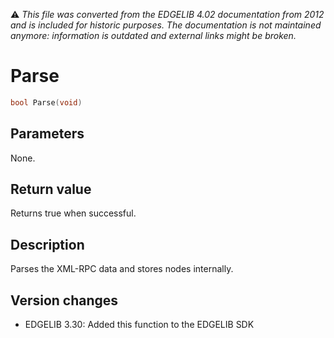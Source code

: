 :warning: _This file was converted from the EDGELIB 4.02 documentation from 2012 and is included for historic purposes. The documentation is not maintained anymore: information is outdated and external links might be broken._

# Parse


```c++
bool Parse(void)
```

## Parameters
None.

## Return value
Returns true when successful.

## Description
Parses the XML-RPC data and stores nodes internally.

## Version changes
- EDGELIB 3.30: Added this function to the EDGELIB SDK

